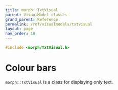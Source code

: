 ```yaml
---
title: morph::TxtVisual
parent: VisualModel classes
grand_parent: Reference
permalink: /ref/visualmodels/txtvisual
layout: page
nav_order: 18
---
```

```c++
#include <morph/TxtVisual.h>
```

# Colour bars

`morph::TxtVisual` is a class for displaying only text.